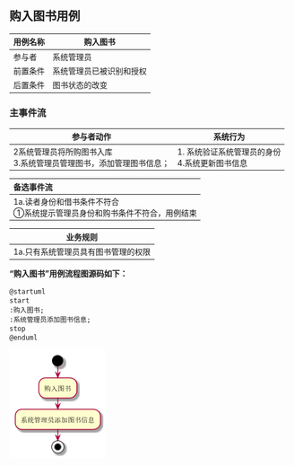 ##  **购入图书用例**  

| 用例名称 | 购入图书                 |
| :------- | ------------------------ |
| 参与者   | 系统管理员               |
| 前置条件 | 系统管理员已被识别和授权 |
| 后置条件 | 图书状态的改变           |

### 主事件流

| 参与者动作                                                   | 系统行为                                            |
| ------------------------------------------------------------ | --------------------------------------------------- |
| 2系统管理员将所购图书入库 <br />3.系统管理员管理图书，添加管理图书信息； | 1. 系统验证系统管理员的身份<br />4.系统更新图书信息 |

| 备选事件流                                                   |
|:------------------------------------------------------------ |
| 1a.读者身份和借书条件不符合<br />①系统提示管理员身份和购书条件不符合，用例结束 |

| 业务规则                            |
| ----------------------------------- |
| 1a.只有系统管理员具有图书管理的权限 |

**“购入图书”用例流程图源码如下：**

```
@startuml
start
:购入图书;
:系统管理员添加图书信息;
stop
@enduml
```

![progress](./img/progess.png)
